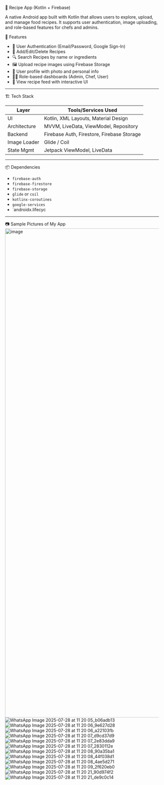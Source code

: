 🍲 Recipe App (Kotlin + Firebase)

A native Android app built with Kotlin that allows users to explore, upload, and manage food recipes. It supports user authentication, image uploading, and role-based features for chefs and admins.

📱 Features

- 🔐 User Authentication (Email/Password, Google Sign-In)
- 📝 Add/Edit/Delete Recipes
- 🔍 Search Recipes by name or ingredients
- 🖼️ Upload recipe images using Firebase Storage
- 👤 User profile with photo and personal info
- 🧑‍🍳 Role-based dashboards (Admin, Chef, User)
- 📂 View recipe feed with interactive UI

---

🏗️ Tech Stack

| Layer         | Tools/Services Used                     |
|---------------|-----------------------------------------|
| UI            | Kotlin, XML Layouts, Material Design    |
| Architecture  | MVVM, LiveData, ViewModel, Repository   |
| Backend       | Firebase Auth, Firestore, Firebase Storage |
| Image Loader  | Glide / Coil                            |
| State Mgmt    | Jetpack ViewModel, LiveData             |

---

📦 Dependencies

- `firebase-auth`
- `firebase-firestore`
- `firebase-storage`
- `glide` or `coil`
- `kotlinx-coroutines`
- `google-services`
- `androidx.lifecyc
---
📷 Sample Pictures of My App
<img width="720" height="1600" alt="image" src="https://github.com/user-attachments/assets/752b6122-ceae-4589-bf85-1bca43776c46" />
![WhatsApp Image 2025-07-28 at 11 20 05_b06adb13](https://github.com/user-attachments/assets/f1905267-138f-4e48-95a4-c2a2095d8fb9)
![WhatsApp Image 2025-07-28 at 11 20 06_9e627d28](https://github.com/user-attachments/assets/697a02db-790e-453e-b4b4-f095a638df5a)
![WhatsApp Image 2025-07-28 at 11 20 06_a22103fb](https://github.com/user-attachments/assets/bbc6fcfa-3137-4363-8d4f-d283177870dc)
![WhatsApp Image 2025-07-28 at 11 20 07_d9cd37d9](https://github.com/user-attachments/assets/bf05b149-3131-42c7-8d97-4dfa8de36c98)
![WhatsApp Image 2025-07-28 at 11 20 07_2e83dda9](https://github.com/user-attachments/assets/872c6be8-df74-457c-b2f9-a41b1c38bf89)
![WhatsApp Image 2025-07-28 at 11 20 07_2830112e](https://github.com/user-attachments/assets/d24033b3-a567-4648-824b-7e6dcf4433d9)
![WhatsApp Image 2025-07-28 at 11 20 08_90a35ba1](https://github.com/user-attachments/assets/873e4474-34d1-4e4d-8fd8-8b2176b7917f)
![WhatsApp Image 2025-07-28 at 11 20 08_44f038d1](https://github.com/user-attachments/assets/8c638a4f-63cd-4c3d-8933-48742d934baf)
![WhatsApp Image 2025-07-28 at 11 20 08_4ae5d271](https://github.com/user-attachments/assets/4f1717d3-0cc0-4a31-87d1-21ba6bc40a12)
![WhatsApp Image 2025-07-28 at 11 20 09_2f620eb0](https://github.com/user-attachments/assets/0edd1a03-4816-4be3-afa3-43591c422372)
![WhatsApp Image 2025-07-28 at 11 20 21_90d974f2](https://github.com/user-attachments/assets/4a628e4a-2d19-4cd5-b1ac-46c8d10bce61)
![WhatsApp Image 2025-07-28 at 11 20 21_de9c0c14](https://github.com/user-attachments/assets/8e60233a-f118-4d22-b086-185849cae243)
